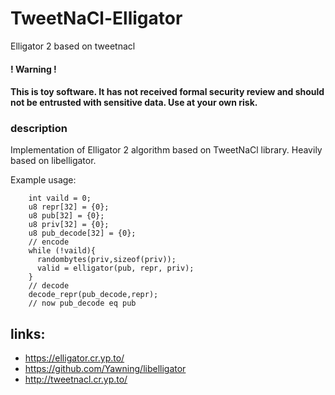 # TweetNaCl-Elligator
Elligator 2 based on tweetnacl

#### ! Warning !
#### This is toy software. It has not received formal security review and should not be entrusted with sensitive data. Use at your own risk.


### description

Implementation of Elligator 2 algorithm based on TweetNaCl library.
Heavily based on libelligator.

Example usage:

        int vaild = 0;
        u8 repr[32] = {0};
        u8 pub[32] = {0};
        u8 priv[32] = {0};
        u8 pub_decode[32] = {0};
        // encode
        while (!vaild){
          randombytes(priv,sizeof(priv));
          valid = elligator(pub, repr, priv);
        }
        // decode
        decode_repr(pub_decode,repr);
        // now pub_decode eq pub

## links:
* https://elligator.cr.yp.to/
* https://github.com/Yawning/libelligator
* http://tweetnacl.cr.yp.to/
